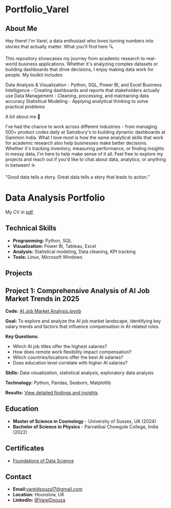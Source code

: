 # Portfolio_Varel

## About Me
Hey there! I'm Varel, a data enthusiast who loves turning numbers into stories that actually matter.
What you'll find here 🔍


This repository showcases my journey from academic research to real-world business applications. Whether it's analyzing complex datasets or building dashboards that drive decisions, I enjoy making data work for people.
My toolkit includes:

Data Analysis & Visualization - Python, SQL, Power BI, and Excel
Business Intelligence - Creating dashboards and reports that stakeholders actually use
Data Management - Cleaning, processing, and maintaining data accuracy
Statistical Modeling - Applying analytical thinking to solve practical problems

A bit about me 🚀


I've had the chance to work across different industries - from managing 500+ product codes daily at Sainsbury's to building dynamic dashboards at Gammon India. What I love most is how the same analytical skills that work for academic research also help businesses make better decisions.
Whether it's tracking inventory, measuring performance, or finding insights in messy data, I'm here to help make sense of it all.
Feel free to explore my projects and reach out if you'd like to chat about data, analytics, or anything in between! ☕

"Good data tells a story. Great data tells a story that leads to action."


# Data Analysis Portfolio

My CV in [pdf](https://github.com/Vareldsouza/Portfolio_Varel/blob/main/Varel%20Dsouza%20CV.pdf).

## Technical Skills
- **Programming:** Python, SQL
- **Visualization:** Power BI, Tableau, Excel
- **Analysis:** Statistical modeling, Data cleaning, KPI tracking
- **Tools:** Linux, Microsoft Windows

## Projects

## Project 1: Comprehensive Analysis of AI Job Market Trends in 2025

**Code:** [AI Job Market Analysis.ipynb](your-notebook-url)

**Goal:** To explore and analyze the AI job market landscape, identifying key salary trends and factors that influence compensation in AI-related roles.

**Key Questions:**
- Which AI job titles offer the highest salaries?
- How does remote work flexibility impact compensation?
- Which countries/locations offer the best AI salaries?
- Does education level correlate with higher AI salaries?

**Skills:** Data visualization, statistical analysis, exploratory data analysis

**Technology:** Python, Pandas, Seaborn, Matplotlib

**Results:** [View detailed findings and insights](https://github.com/Vareldsouza/Portfolio_Varel/blob/main/AI%20Job%20Market%20Trends_Results.pdf)


## Education
- **Master of Science in Cosmology** - University of Sussex, UK (2024)
- **Bachelor of Science in Physics** - Parvatibai Chowgule College, India (2022)

## Certificates
- [Foundations of Data Science](https://coursera.org/share/fb4712f6a6d7f590afe93c2e7fcb1694)

## Contact
- **Email:**[vareldsouza17@gmail.com](vareldsouza17@gmail.com)
- **Location:** Hounslow, UK
- **LinkedIn:** [@VarelDsouza](https://www.linkedin.com/in/varel-dsouza-a83289272/)
